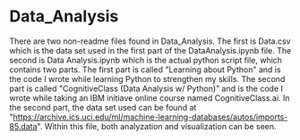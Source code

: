 # Data_Analysis

There are two non-readme files found in Data_Analysis.  The first is Data.csv which is the data set used in the first part of the DataAnalysis.ipynb file.  The second is Data Analysis.ipynb which is the actual python script file, which contains two parts.  The first part is called "Learning about Python" and is the code I wrote while learning Python to strengthen my skills.  The second part is called "CognitiveClass (Data Analysis w/ Python)" and is the code I wrote while taking an IBM initiave online course named CognitiveClass.ai. In the second part, the data set used can be found at "https://archive.ics.uci.edu/ml/machine-learning-databases/autos/imports-85.data". Within this file, both analyzation and visualization can be seen.
